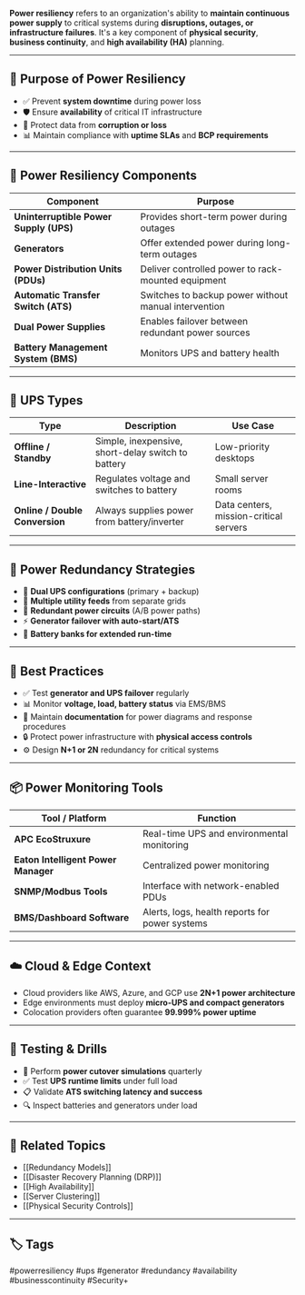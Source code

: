**Power resiliency** refers to an organization's ability to **maintain continuous power supply** to critical systems during **disruptions, outages, or infrastructure failures**. It's a key component of **physical security**, **business continuity**, and **high availability (HA)** planning.

---

## 🎯 Purpose of Power Resiliency

- ✅ Prevent **system downtime** during power loss
- 🛡 Ensure **availability** of critical IT infrastructure
- 🚨 Protect data from **corruption or loss**
- 📊 Maintain compliance with **uptime SLAs** and **BCP requirements**

---

## 🔌 Power Resiliency Components

| Component                    | Purpose                                               |
|------------------------------|--------------------------------------------------------|
| **Uninterruptible Power Supply (UPS)** | Provides short-term power during outages        |
| **Generators**               | Offer extended power during long-term outages         |
| **Power Distribution Units (PDUs)** | Deliver controlled power to rack-mounted equipment |
| **Automatic Transfer Switch (ATS)** | Switches to backup power without manual intervention |
| **Dual Power Supplies**      | Enables failover between redundant power sources      |
| **Battery Management System (BMS)** | Monitors UPS and battery health                   |

---

## 🧱 UPS Types

| Type             | Description                                           | Use Case                         |
|------------------|-------------------------------------------------------|----------------------------------|
| **Offline / Standby** | Simple, inexpensive, short-delay switch to battery | Low-priority desktops            |
| **Line-Interactive**  | Regulates voltage and switches to battery         | Small server rooms               |
| **Online / Double Conversion** | Always supplies power from battery/inverter | Data centers, mission-critical servers |

---

## 🔁 Power Redundancy Strategies

- 🔌 **Dual UPS configurations** (primary + backup)
- 🔄 **Multiple utility feeds** from separate grids
- 🧱 **Redundant power circuits** (A/B power paths)
- ⚡ **Generator failover with auto-start/ATS**
- 🔋 **Battery banks for extended run-time**

---

## 🧠 Best Practices

- ✅ Test **generator and UPS failover** regularly
- 📊 Monitor **voltage, load, battery status** via EMS/BMS
- 🧾 Maintain **documentation** for power diagrams and response procedures
- 🔒 Protect power infrastructure with **physical access controls**
- ⚙️ Design **N+1 or 2N** redundancy for critical systems

---

## 📦 Power Monitoring Tools

| Tool / Platform       | Function                                         |
|------------------------|--------------------------------------------------|
| **APC EcoStruxure**    | Real-time UPS and environmental monitoring       |
| **Eaton Intelligent Power Manager** | Centralized power monitoring         |
| **SNMP/Modbus Tools**  | Interface with network-enabled PDUs              |
| **BMS/Dashboard Software** | Alerts, logs, health reports for power systems |

---

## ☁️ Cloud & Edge Context

- Cloud providers like AWS, Azure, and GCP use **2N+1 power architecture**
- Edge environments must deploy **micro-UPS and compact generators**
- Colocation providers often guarantee **99.999% power uptime**

---

## 🧪 Testing & Drills

- 🔁 Perform **power cutover simulations** quarterly
- ✅ Test **UPS runtime limits** under full load
- 📋 Validate **ATS switching latency and success**
- 🔍 Inspect batteries and generators under load

---

## 📎 Related Topics

- [[Redundancy Models]]
- [[Disaster Recovery Planning (DRP)]]
- [[High Availability]]
- [[Server Clustering]]
- [[Physical Security Controls]]

---

## 🏷 Tags

#powerresiliency #ups #generator #redundancy #availability #businesscontinuity #Security+
